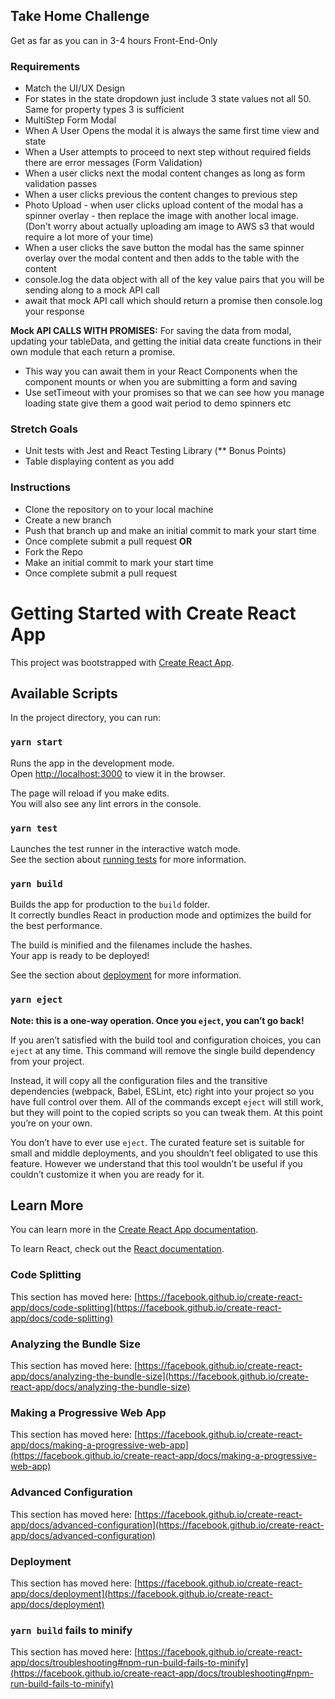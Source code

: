 ## Take Home Challenge 

Get as far as you can in 3-4 hours Front-End-Only

### Requirements
- Match the UI/UX Design 
- For states in the state dropdown just include 3 state values not all 50. Same for property types 3 is sufficient
- MultiStep Form Modal
- When A User Opens the modal it is always the same first time view and state
- When a User attempts to proceed to next step without required fields there are error messages (Form Validation)
- When a user clicks next the modal content changes as long as form validation passes
- When a user clicks previous the content changes to previous step
- Photo Upload - when user clicks upload content of the modal has a spinner overlay - then replace the image with another local image. (Don't worry about actually uploading am image to AWS s3 that would require a lot more of your time)
- When a user clicks the save button the modal has the same spinner overlay over the modal content and then adds to the table with the content
- console.log the data object with all of the key value pairs that you will be sending along to a mock API call
- await that mock API call which should return a promise then console.log your response

**Mock API CALLS WITH PROMISES:** For saving the data from modal, updating your tableData, and getting the initial data create functions in their own module that each return a promise.
- This way you can await them in your React Components when the component mounts or when you are submitting a form and saving
- Use setTimeout with your promises so that we can see how you manage loading state give them a good wait period to demo spinners etc

### Stretch Goals 
- Unit tests with Jest and React Testing Library (** Bonus Points)
- Table displaying content as you add

### Instructions 
- Clone the repository on to your local machine
- Create a new branch 
- Push that branch up and make an initial commit to mark your start time
- Once complete submit a pull request 
**OR** 
- Fork the Repo     
- Make an initial commit to mark your start time
- Once complete submit a pull request 



# Getting Started with Create React App

This project was bootstrapped with [Create React App](https://github.com/facebook/create-react-app).

## Available Scripts

In the project directory, you can run:

### `yarn start`

Runs the app in the development mode.\
Open [http://localhost:3000](http://localhost:3000) to view it in the browser.

The page will reload if you make edits.\
You will also see any lint errors in the console.

### `yarn test`

Launches the test runner in the interactive watch mode.\
See the section about [running tests](https://facebook.github.io/create-react-app/docs/running-tests) for more information.

### `yarn build`

Builds the app for production to the `build` folder.\
It correctly bundles React in production mode and optimizes the build for the best performance.

The build is minified and the filenames include the hashes.\
Your app is ready to be deployed!

See the section about [deployment](https://facebook.github.io/create-react-app/docs/deployment) for more information.

### `yarn eject`

**Note: this is a one-way operation. Once you `eject`, you can’t go back!**

If you aren’t satisfied with the build tool and configuration choices, you can `eject` at any time. This command will remove the single build dependency from your project.

Instead, it will copy all the configuration files and the transitive dependencies (webpack, Babel, ESLint, etc) right into your project so you have full control over them. All of the commands except `eject` will still work, but they will point to the copied scripts so you can tweak them. At this point you’re on your own.

You don’t have to ever use `eject`. The curated feature set is suitable for small and middle deployments, and you shouldn’t feel obligated to use this feature. However we understand that this tool wouldn’t be useful if you couldn’t customize it when you are ready for it.

## Learn More

You can learn more in the [Create React App documentation](https://facebook.github.io/create-react-app/docs/getting-started).

To learn React, check out the [React documentation](https://reactjs.org/).

### Code Splitting

This section has moved here: [https://facebook.github.io/create-react-app/docs/code-splitting](https://facebook.github.io/create-react-app/docs/code-splitting)

### Analyzing the Bundle Size

This section has moved here: [https://facebook.github.io/create-react-app/docs/analyzing-the-bundle-size](https://facebook.github.io/create-react-app/docs/analyzing-the-bundle-size)

### Making a Progressive Web App

This section has moved here: [https://facebook.github.io/create-react-app/docs/making-a-progressive-web-app](https://facebook.github.io/create-react-app/docs/making-a-progressive-web-app)

### Advanced Configuration

This section has moved here: [https://facebook.github.io/create-react-app/docs/advanced-configuration](https://facebook.github.io/create-react-app/docs/advanced-configuration)

### Deployment

This section has moved here: [https://facebook.github.io/create-react-app/docs/deployment](https://facebook.github.io/create-react-app/docs/deployment)

### `yarn build` fails to minify

This section has moved here: [https://facebook.github.io/create-react-app/docs/troubleshooting#npm-run-build-fails-to-minify](https://facebook.github.io/create-react-app/docs/troubleshooting#npm-run-build-fails-to-minify)
